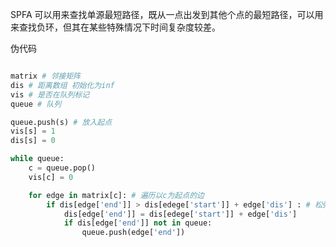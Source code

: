 SPFA 可以用来查找单源最短路径，既从一点出发到其他个点的最短路径，可以用来查找负环，但其在某些特殊情况下时间复杂度较差。


伪代码
```python

matrix # 邻接矩阵
dis # 距离数组 初始化为inf
vis # 是否在队列标记
queue # 队列

queue.push(s) # 放入起点
vis[s] = 1
dis[s] = 0

while queue:
    c = queue.pop()
    vis[c] = 0

    for edge in matrix[c]: # 遍历以c为起点的边
        if dis[edge['end']] > dis[edege['start']] + edge['dis'] : # 松弛 更新 end 放入队列
            dis[edge['end']] = dis[edege['start']] + edge['dis']
            if dis[edge['end']] not in queue:
                queue.push(edge['end'])

```